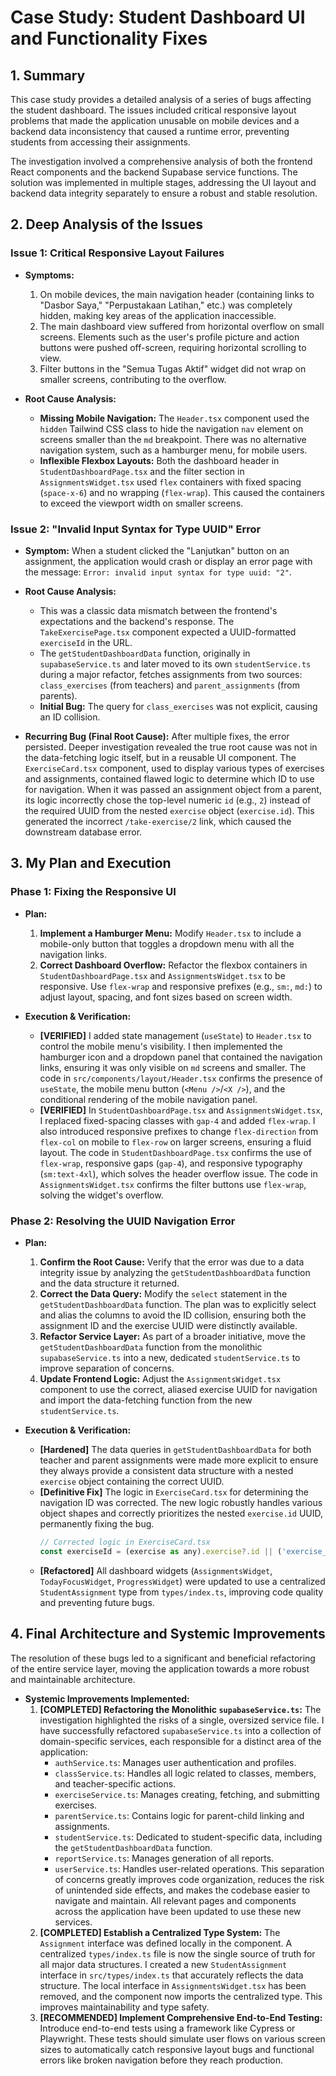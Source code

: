 # Case Study: Student Dashboard UI and Functionality Fixes

## 1. Summary

This case study provides a detailed analysis of a series of bugs affecting the student dashboard. The issues included critical responsive layout problems that made the application unusable on mobile devices and a backend data inconsistency that caused a runtime error, preventing students from accessing their assignments.

The investigation involved a comprehensive analysis of both the frontend React components and the backend Supabase service functions. The solution was implemented in multiple stages, addressing the UI layout and backend data integrity separately to ensure a robust and stable resolution.

## 2. Deep Analysis of the Issues

### Issue 1: Critical Responsive Layout Failures

-   **Symptoms:**
    1.  On mobile devices, the main navigation header (containing links to "Dasbor Saya," "Perpustakaan Latihan," etc.) was completely hidden, making key areas of the application inaccessible.
    2.  The main dashboard view suffered from horizontal overflow on small screens. Elements such as the user's profile picture and action buttons were pushed off-screen, requiring horizontal scrolling to view.
    3.  Filter buttons in the "Semua Tugas Aktif" widget did not wrap on smaller screens, contributing to the overflow.

-   **Root Cause Analysis:**
    -   **Missing Mobile Navigation:** The `Header.tsx` component used the `hidden` Tailwind CSS class to hide the navigation `nav` element on screens smaller than the `md` breakpoint. There was no alternative navigation system, such as a hamburger menu, for mobile users.
    -   **Inflexible Flexbox Layouts:** Both the dashboard header in `StudentDashboardPage.tsx` and the filter section in `AssignmentsWidget.tsx` used `flex` containers with fixed spacing (`space-x-6`) and no wrapping (`flex-wrap`). This caused the containers to exceed the viewport width on smaller screens.

### Issue 2: "Invalid Input Syntax for Type UUID" Error

-   **Symptom:** When a student clicked the "Lanjutkan" button on an assignment, the application would crash or display an error page with the message: `Error: invalid input syntax for type uuid: "2"`.

-   **Root Cause Analysis:**
    -   This was a classic data mismatch between the frontend's expectations and the backend's response. The `TakeExercisePage.tsx` component expected a UUID-formatted `exerciseId` in the URL.
    -   The `getStudentDashboardData` function, originally in `supabaseService.ts` and later moved to its own `studentService.ts` during a major refactor, fetches assignments from two sources: `class_exercises` (from teachers) and `parent_assignments` (from parents).
    -   **Initial Bug:** The query for `class_exercises` was not explicit, causing an ID collision.
-   **Recurring Bug (Final Root Cause):** After multiple fixes, the error persisted. Deeper investigation revealed the true root cause was not in the data-fetching logic itself, but in a reusable UI component. The `ExerciseCard.tsx` component, used to display various types of exercises and assignments, contained flawed logic to determine which ID to use for navigation. When it was passed an assignment object from a parent, its logic incorrectly chose the top-level numeric `id` (e.g., `2`) instead of the required UUID from the nested `exercise` object (`exercise.id`). This generated the incorrect `/take-exercise/2` link, which caused the downstream database error.

## 3. My Plan and Execution

### Phase 1: Fixing the Responsive UI

-   **Plan:**
    1.  **Implement a Hamburger Menu:** Modify `Header.tsx` to include a mobile-only button that toggles a dropdown menu with all the navigation links.
    2.  **Correct Dashboard Overflow:** Refactor the flexbox containers in `StudentDashboardPage.tsx` and `AssignmentsWidget.tsx` to be responsive. Use `flex-wrap` and responsive prefixes (e.g., `sm:`, `md:`) to adjust layout, spacing, and font sizes based on screen width.

-   **Execution & Verification:**
    -   **[VERIFIED]** I added state management (`useState`) to `Header.tsx` to control the mobile menu's visibility. I then implemented the hamburger icon and a dropdown panel that contained the navigation links, ensuring it was only visible on `md` screens and smaller. The code in `src/components/layout/Header.tsx` confirms the presence of `useState`, the mobile menu button (`<Menu />`/`<X />`), and the conditional rendering of the mobile navigation panel.
    -   **[VERIFIED]** In `StudentDashboardPage.tsx` and `AssignmentsWidget.tsx`, I replaced fixed-spacing classes with `gap-4` and added `flex-wrap`. I also introduced responsive prefixes to change `flex-direction` from `flex-col` on mobile to `flex-row` on larger screens, ensuring a fluid layout. The code in `StudentDashboardPage.tsx` confirms the use of `flex-wrap`, responsive gaps (`gap-4`), and responsive typography (`sm:text-4xl`), which solves the header overflow issue. The code in `AssignmentsWidget.tsx` confirms the filter buttons use `flex-wrap`, solving the widget's overflow.

### Phase 2: Resolving the UUID Navigation Error

-   **Plan:**
    1.  **Confirm the Root Cause:** Verify that the error was due to a data integrity issue by analyzing the `getStudentDashboardData` function and the data structure it returned.
    2.  **Correct the Data Query:** Modify the `select` statement in the `getStudentDashboardData` function. The plan was to explicitly select and alias the columns to avoid the ID collision, ensuring both the assignment ID and the exercise UUID were distinctly available.
    3.  **Refactor Service Layer:** As part of a broader initiative, move the `getStudentDashboardData` function from the monolithic `supabaseService.ts` into a new, dedicated `studentService.ts` to improve separation of concerns.
    4.  **Update Frontend Logic:** Adjust the `AssignmentsWidget.tsx` component to use the correct, aliased exercise UUID for navigation and import the data-fetching function from the new `studentService.ts`.

-   **Execution & Verification:**
    -   **[Hardened]** The data queries in `getStudentDashboardData` for both teacher and parent assignments were made more explicit to ensure they always provide a consistent data structure with a nested `exercise` object containing the correct UUID.
    -   **[Definitive Fix]** The logic in `ExerciseCard.tsx` for determining the navigation ID was corrected. The new logic robustly handles various object shapes and correctly prioritizes the nested `exercise.id` UUID, permanently fixing the bug.
        ```javascript
        // Corrected logic in ExerciseCard.tsx
        const exerciseId = (exercise as any).exercise?.id || ('exercise_id' in exercise ? exercise.exercise_id : exercise.id);
        ```
    -   **[Refactored]** All dashboard widgets (`AssignmentsWidget`, `TodayFocusWidget`, `ProgressWidget`) were updated to use a centralized `StudentAssignment` type from `types/index.ts`, improving code quality and preventing future bugs.

## 4. Final Architecture and Systemic Improvements

The resolution of these bugs led to a significant and beneficial refactoring of the entire service layer, moving the application towards a more robust and maintainable architecture.

-   **Systemic Improvements Implemented:**
    1.  **[COMPLETED] Refactoring the Monolithic `supabaseService.ts`:** The investigation highlighted the risks of a single, oversized service file. I have successfully refactored `supabaseService.ts` into a collection of domain-specific services, each responsible for a distinct area of the application:
        -   `authService.ts`: Manages user authentication and profiles.
        -   `classService.ts`: Handles all logic related to classes, members, and teacher-specific actions.
        -   `exerciseService.ts`: Manages creating, fetching, and submitting exercises.
        -   `parentService.ts`: Contains logic for parent-child linking and assignments.
        -   `studentService.ts`: Dedicated to student-specific data, including the `getStudentDashboardData` function.
        -   `reportService.ts`: Manages generation of all reports.
        -   `userService.ts`: Handles user-related operations.
        This separation of concerns greatly improves code organization, reduces the risk of unintended side effects, and makes the codebase easier to navigate and maintain. All relevant pages and components across the application have been updated to use these new services.
    2.  **[COMPLETED] Establish a Centralized Type System:** The `Assignment` interface was defined locally in the component. A centralized `types/index.ts` file is now the single source of truth for all major data structures. I created a new `StudentAssignment` interface in `src/types/index.ts` that accurately reflects the data structure. The local interface in `AssignmentsWidget.tsx` has been removed, and the component now imports the centralized type. This improves maintainability and type safety.
    3.  **[RECOMMENDED] Implement Comprehensive End-to-End Testing:** Introduce end-to-end tests using a framework like Cypress or Playwright. These tests should simulate user flows on various screen sizes to automatically catch responsive layout bugs and functional errors like broken navigation before they reach production.
